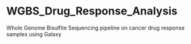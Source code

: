 # WGBS_Drug_Response_Analysis
Whole Genome Bisulfite Sequencing pipeline on cancer drug response samples using Galaxy
